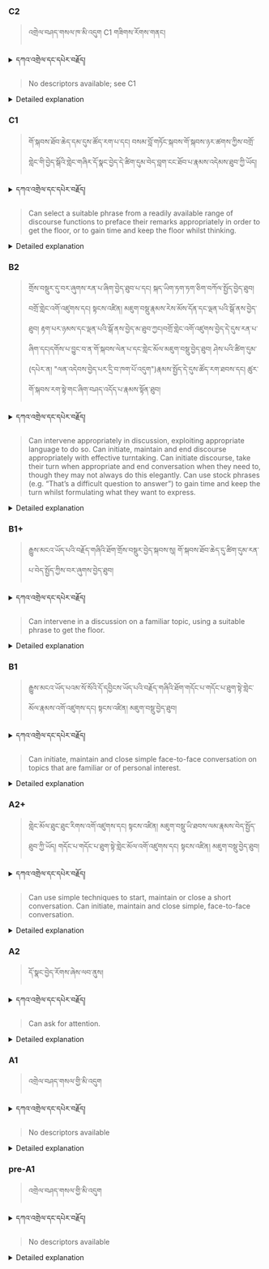 ### C2
<!-- panels:start -->
<!-- div:left-panel -->

> འགྲེལ་བཤད་གསལ་ཁ་མི་འདུག C1 གཟིགས་རོགས་གནང།



<details>
  <summary>དཀའ་འགྲེལ་དང་དཔེར་བརྗོད།</summary>

...
</details>


<!-- div:right-panel -->

> No descriptors available; see C1





<details>

  <summary>Detailed explanation</summary>

...

</details>

<!-- panels:end -->


### C1
<!-- panels:start -->
<!-- div:left-panel -->

> གོ་སྐབས་ཐོབ་ཆེད་དམ་དུས་ཚོད་རག་པ་དང། བསམ་བློ་གཏོང་སྐབས་གོ་སྐབས་ཉར་ཚགས་ཀྱིས་བགྲོ་གླེང་གི་བྱེད་སྒོའི་གླེང་གཞིར་དོ་སྣང་བྱེད་དེ་ཚིག་དུམ་བེད་བླག་ངང་ཐོབ་པ་རྣམས་འདེམས་ཐུབ་ཀྱི་ཡོད།


<details>
  <summary>དཀའ་འགྲེལ་དང་དཔེར་བརྗོད།</summary>

བདག་གིས་དེ་ལྷག་ཏུ་སྟབས་བདེའི་ཆ་ཤས་སུ་དབྱེ་རུ་བཅུག་པ་སྟེ།

1.སྐད་ཆ་དྭངས་ཤིང་གསལ་བ་སྟེ། འདིས་ཁྱོད་ཀྱིས་གོ་བདེ་ཤེས་སླ་བའི་ཐབས་ལ་བརྟེན་ནས་བཤད་ཆོག་པ་དང་འབྲི་ཆོག་པ་མཚོན་ ཁྱེད་ཀྱིས་དོན་སྙིང་ལྡན་པའི་ཚིག་བཀོལ་ནས་ཉན་མཁན་དང་ཀློག་པ་པོ་རྣམས་ལ་མཚོན་ན་རྙོག་འཛིང་ཆེན་པོ་མེད།
དཔེ་མཚོན་འདི་ལྟར། "དེ་རིང་གི་ནམ་མཁའ་ཧ་ཅང་སྔོ་"ཞེས་པ་ནི་སྟབས་བདེ་ཞིང་གསལ་བའི་ཚིག་གྲུབ་ཤིག་རེད།
</details>

<!-- div:right-panel -->

>Can select a suitable phrase from a readily available range of discourse functions to preface their remarks appropriately in order to get the floor, or to gain time and keep the floor whilst thinking.




<details>

  <summary>Detailed explanation</summary>

This skill involves choosing an appropriate phrase or expression from a set of options to introduce your remarks effectively in a conversation or discussion. It could be a phrase that helps you gain the floor, meaning it grabs the attention or permission to speak, or a phrase that provides a momentary pause to gather your thoughts while maintaining control of the conversation. These preface phrases serve as a way to engage others, buy time to think, or maintain your speaking turn.

Examples of preface phrases that fulfill these functions could include:

"I'd like to add..."</br>
"May I say something?"</br>
"That reminds me of..."</br>
"Let me think for a moment..."</br>
"On that note..."</br>
"Could I just mention..."</br>
By selecting the most appropriate preface phrase from a range of options, you can effectively introduce your remarks in conversations or discussions, either to capture attention or gain time to gather your thoughts.

</details>

<!-- panels:end -->




### B2
<!-- panels:start -->
<!-- div:left-panel -->

> གྲོས་བསྡུར་དུ་བར་ཞུགས་རན་པ་ཞིག་བྱེད་ཐུབ་པ་དང། སྐད་ཡིག་ཏག་ཏག་ཅིག་བཀོལ་སྤྱོད་བྱེད་ཐུབ།
བགྲོ་གླེང་འགོ་འཛུགས་དང། སྟངས་འཛིན། མཇུག་བསྡུ་རྣམས་རེས་མོས་དོན་དང་ལྡན་པའི་སྒོ་ནས་བྱེད་ཐུབ།
རྟག་པར་ཉམས་དང་ལྡན་པའི་སྒོ་ནས་བྱེད་མ་ཐུབ་ཀྱང།བགྲོ་གླེང་འགོ་འཛུགས་བྱེད་དེ་དུས་རན་པ་ཞིག་དང།དགོས་པ་བྱུང་བ་ན་གོ་སྐབས་ལེན་པ་དང་གླེང་མོལ་མཇུག་བསྡུ་བྱེད་ཐུབ།
ཤེས་པའི་ཚིག་དུམ་(དཔེར་ན། "ལན་འདེབས་བྱེད་པར་དྲི་བ་ཁག་པོ་འདུག")རྣམས་སྤྱོད་དེ་དུས་ཚོད་རག་ཐབས་དང། ཚུར་གོ་སྐབས་རག་སྟེ་གང་ཞིག་བཤད་འདོད་པ་རྣམས་སྟོན་ཐུབ། 



<details>
  <summary>དཀའ་འགྲེལ་དང་དཔེར་བརྗོད།</summary>

བདག་གིས་དེ་ལྷག་ཏུ་སྟབས་བདེའི་ཆ་ཤས་སུ་དབྱེ་རུ་བཅུག་པ་སྟེ།

1.སྐད་ཆ་དྭངས་ཤིང་གསལ་བ་སྟེ། འདིས་ཁྱོད་ཀྱིས་གོ་བདེ་ཤེས་སླ་བའི་ཐབས་ལ་བརྟེན་ནས་བཤད་ཆོག་པ་དང་འབྲི་ཆོག་པ་མཚོན་ ཁྱེད་ཀྱིས་དོན་སྙིང་ལྡན་པའི་ཚིག་བཀོལ་ནས་ཉན་མཁན་དང་ཀློག་པ་པོ་རྣམས་ལ་མཚོན་ན་རྙོག་འཛིང་ཆེན་པོ་མེད།
དཔེ་མཚོན་འདི་ལྟར། "དེ་རིང་གི་ནམ་མཁའ་ཧ་ཅང་སྔོ་"ཞེས་པ་ནི་སྟབས་བདེ་ཞིང་གསལ་བའི་ཚིག་གྲུབ་ཤིག་རེད།
</details>


<!-- div:right-panel -->

> Can intervene appropriately in discussion, exploiting appropriate language to do so.
Can initiate, maintain and end discourse appropriately with effective turntaking.
Can initiate discourse, take their turn when appropriate and end conversation when they need to, though they may not always do this elegantly.
Can use stock phrases (e.g. “That’s a difficult question to answer”) to gain time and keep the turn whilst formulating what they want to express.



<details>

  <summary>Detailed explanation</summary>

Can intervene appropriately in a discussion, exploiting appropriate language to do so:</br>
This skill involves being able to actively participate in a discussion by contributing relevant and appropriate comments or responses. It also means using language effectively to express your thoughts or opinions in a way that fits the context and tone of the conversation.

Can initiate, maintain, and end discourse appropriately with effective turn-taking:</br>
This means having the ability to start a conversation, sustain it by taking appropriate turns to speak, and bring it to a close when necessary. It involves being aware of the social dynamics of the conversation and practicing effective turn-taking, allowing others to contribute while also ensuring your own participation is balanced and relevant.

Can initiate discourse, take their turn when appropriate, and end a conversation when they need to, though they may not always do this elegantly:</br>
This skill entails being able to start a conversation, engage in it by contributing at appropriate moments, and bring the conversation to a close when desired. While the ability to do so may not always be executed smoothly or elegantly, it still involves being able to navigate the different phases of a conversation.

Can use stock phrases (e.g., "That's a difficult question to answer") to gain time and keep the turn while formulating what they want to express:</br>
This means utilizing commonly used phrases or expressions to buy time and maintain the floor during a conversation when faced with a challenging question or when formulating a response. These stock phrases serve as temporary fillers while you gather your thoughts and formulate a coherent response.

In summary, these CEFR descriptors highlight the ability to intervene appropriately in discussions, initiate, maintain, and end discourse effectively, use stock phrases to gain time during conversation, and navigate turn-taking in a way that is appropriate to the situation.

</details>

<!-- panels:end -->



### B1+
<!-- panels:start -->
<!-- div:left-panel -->

> རྒྱུས་མངའ་ཡོད་པའི་བརྗོད་གཞིའི་ཐོག་གྲོས་བསྡུར་བྱེད་སྐབས་སུ། གོ་སྐབས་ཐོབ་ཆེད་དུ་ཚིག་དུམ་རན་པ་བེད་སྤྱོད་ཀྱིས་བར་ཞུགས་བྱེད་ཐུབ།


<details>
  <summary>དཀའ་འགྲེལ་དང་དཔེར་བརྗོད།</summary>

བདག་གིས་དེ་ལྷག་ཏུ་སྟབས་བདེའི་ཆ་ཤས་སུ་དབྱེ་རུ་བཅུག་པ་སྟེ།

1.སྐད་ཆ་དྭངས་ཤིང་གསལ་བ་སྟེ། འདིས་ཁྱོད་ཀྱིས་གོ་བདེ་ཤེས་སླ་བའི་ཐབས་ལ་བརྟེན་ནས་བཤད་ཆོག་པ་དང་འབྲི་ཆོག་པ་མཚོན་ ཁྱེད་ཀྱིས་དོན་སྙིང་ལྡན་པའི་ཚིག་བཀོལ་ནས་ཉན་མཁན་དང་ཀློག་པ་པོ་རྣམས་ལ་མཚོན་ན་རྙོག་འཛིང་ཆེན་པོ་མེད།
དཔེ་མཚོན་འདི་ལྟར། "དེ་རིང་གི་ནམ་མཁའ་ཧ་ཅང་སྔོ་"ཞེས་པ་ནི་སྟབས་བདེ་ཞིང་གསལ་བའི་ཚིག་གྲུབ་ཤིག་རེད།
</details>

<!-- div:right-panel -->

> Can intervene in a discussion on a familiar topic, using a suitable phrase to get the floor.



<details>

  <summary>Detailed explanation</summary>

This descriptor refers to the ability to actively participate in a discussion on a topic that is familiar to you. It involves effectively interjecting into the conversation by using an appropriate phrase or expression that captures the attention of others and allows you to speak.

When you want to contribute to the discussion and get the floor, you can use a suitable phrase that signals your intention to speak and invites others to listen. This phrase serves as a way to grab the attention of the other participants and indicate that you have something to add or share on the familiar topic.

For example, you might say:

"I have something to say about this."</br>
"Can I share my thoughts on that?"</br>
"I'd like to contribute to this discussion."</br>

By using such phrases, you assert your desire to participate and engage in the conversation on the familiar topic, allowing others to recognize your intention to speak and give you the opportunity to express your ideas or opinions.

In summary, this CEFR descriptor emphasizes the ability to actively join a discussion on a familiar topic by using an appropriate phrase to get the floor and contribute to the conversation effectively.

</details>

<!-- panels:end -->

### B1
<!-- panels:start -->
<!-- div:left-panel -->

> རྒྱུས་མངའ་ཡོད་པའམ་སོ་སོའི་དོ་དབྱིངས་ཡོད་པའི་བརྗོད་གཞིའི་ཐོག་གདོང་པ་གདོང་པ་ཐུག་སྟེ་གླེང་མོལ་རྣམས་འགོ་འཛུགས་དང། སྟངས་འཛིན། མཇུག་བསྡུ་བྱེད་ཐུབ།


<details>
  <summary>དཀའ་འགྲེལ་དང་དཔེར་བརྗོད།</summary>

བདག་གིས་དེ་ལྷག་ཏུ་སྟབས་བདེའི་ཆ་ཤས་སུ་དབྱེ་རུ་བཅུག་པ་སྟེ།

1.སྐད་ཆ་དྭངས་ཤིང་གསལ་བ་སྟེ། འདིས་ཁྱོད་ཀྱིས་གོ་བདེ་ཤེས་སླ་བའི་ཐབས་ལ་བརྟེན་ནས་བཤད་ཆོག་པ་དང་འབྲི་ཆོག་པ་མཚོན་ ཁྱེད་ཀྱིས་དོན་སྙིང་ལྡན་པའི་ཚིག་བཀོལ་ནས་ཉན་མཁན་དང་ཀློག་པ་པོ་རྣམས་ལ་མཚོན་ན་རྙོག་འཛིང་ཆེན་པོ་མེད།
དཔེ་མཚོན་འདི་ལྟར། "དེ་རིང་གི་ནམ་མཁའ་ཧ་ཅང་སྔོ་"ཞེས་པ་ནི་སྟབས་བདེ་ཞིང་གསལ་བའི་ཚིག་གྲུབ་ཤིག་རེད།
</details>

<!-- div:right-panel -->

> Can initiate, maintain and close simple face-to-face conversation on topics that are familiar or of personal interest.



<details>

  <summary>Detailed explanation</summary>

This descriptor focuses on the ability to initiate, maintain, and close a simple face-to-face conversation on topics that are familiar or personally interesting to you.

Initiating a conversation:</br>
Being able to initiate a conversation means starting a dialogue or discussion on a specific topic. This could involve choosing a relevant topic related to common interests, asking a question, or making an opening statement to engage the other person in conversation.

Maintaining a conversation:</br>
Maintaining a conversation refers to the ability to keep the dialogue flowing smoothly. This includes actively participating, listening attentively, responding appropriately, and sharing relevant information or personal experiences related to the topic at hand. It also involves showing interest and engaging the other person by asking follow-up questions or expressing curiosity.

Closing a conversation:</br>
Closing a conversation involves bringing it to a natural conclusion. This can be done by summarizing the main points discussed, expressing appreciation for the conversation, or signaling a shift in topic or context. It is important to be polite and respectful when closing a conversation.

Overall, this CEFR descriptor highlights the ability to initiate, sustain, and bring closure to simple face-to-face conversations on topics that are familiar or personally interesting. It involves actively engaging with others, maintaining a smooth flow of conversation, and concluding the discussion appropriately.

</details>

<!-- panels:end -->





### A2+
<!-- panels:start -->
<!-- div:left-panel -->

> གླེང་མོལ་ཐུང་ཐུང་རིགས་འགོ་འཛུགས་དང། སྟངས་འཛིན། མཇུག་བསྡུ་ཡི་ཐབས་ལམ་རྣམས་བེད་སྤྱོད་ཐུབ་ཀྱི་ཡོད།
གདོང་པ་གདོང་པ་ཐུག་སྟེ་གླེང་མོལ་འགོ་འཛུགས་དང། སྟངས་འཛིན། མཇུག་བསྡུ་བྱེད་ཐུབ།

<details>
  <summary>དཀའ་འགྲེལ་དང་དཔེར་བརྗོད།</summary>

བདག་གིས་དེ་ལྷག་ཏུ་སྟབས་བདེའི་ཆ་ཤས་སུ་དབྱེ་རུ་བཅུག་པ་སྟེ།

1.སྐད་ཆ་དྭངས་ཤིང་གསལ་བ་སྟེ། འདིས་ཁྱོད་ཀྱིས་གོ་བདེ་ཤེས་སླ་བའི་ཐབས་ལ་བརྟེན་ནས་བཤད་ཆོག་པ་དང་འབྲི་ཆོག་པ་མཚོན་ ཁྱེད་ཀྱིས་དོན་སྙིང་ལྡན་པའི་ཚིག་བཀོལ་ནས་ཉན་མཁན་དང་ཀློག་པ་པོ་རྣམས་ལ་མཚོན་ན་རྙོག་འཛིང་ཆེན་པོ་མེད།
དཔེ་མཚོན་འདི་ལྟར། "དེ་རིང་གི་ནམ་མཁའ་ཧ་ཅང་སྔོ་"ཞེས་པ་ནི་སྟབས་བདེ་ཞིང་གསལ་བའི་ཚིག་གྲུབ་ཤིག་རེད།
</details>

<!-- div:right-panel -->

> Can use simple techniques to start, maintain or close a short conversation.
Can initiate, maintain and close simple, face-to-face conversation.

<details>

  <summary>Detailed explanation</summary>

Can use simple techniques to start, maintain, or close a short conversation:</br>
This means having the ability to employ basic strategies to begin, sustain, and end a brief conversation. These techniques include initiating the conversation with a greeting or opening remark, keeping the conversation going by asking questions, showing interest, and actively listening, and wrapping up the conversation in a polite and appropriate manner.

Can initiate, maintain, and close simple, face-to-face conversation:</br>
This descriptor emphasizes the skill of initiating, sustaining, and concluding uncomplicated conversations in person. It involves being able to start a conversation by selecting an appropriate topic, expressing interest, or asking a question. Additionally, it entails maintaining the conversation by actively engaging, responding attentively, and showing interest in the other person's input. Lastly, it involves concluding the conversation gracefully, either by summarizing the main points, expressing appreciation, or signaling the conversation's natural end.

In summary, these CEFR descriptors highlight the ability to use basic techniques to initiate, maintain, and close short conversations. This includes starting conversations with appropriate greetings or remarks, keeping the conversation flowing by actively participating and listening, and wrapping up the conversation politely and smoothly.

</details>

<!-- panels:end -->



### A2
<!-- panels:start -->
<!-- div:left-panel -->

> དོ་སྣང་བྱེད་རོགས་ཞེས་ལབ་ནུས།

<details>
  <summary>དཀའ་འགྲེལ་དང་དཔེར་བརྗོད།</summary>

བདག་གིས་དེ་ལྷག་ཏུ་སྟབས་བདེའི་ཆ་ཤས་སུ་དབྱེ་རུ་བཅུག་པ་སྟེ།

1.སྐད་ཆ་དྭངས་ཤིང་གསལ་བ་སྟེ། འདིས་ཁྱོད་ཀྱིས་གོ་བདེ་ཤེས་སླ་བའི་ཐབས་ལ་བརྟེན་ནས་བཤད་ཆོག་པ་དང་འབྲི་ཆོག་པ་མཚོན་ ཁྱེད་ཀྱིས་དོན་སྙིང་ལྡན་པའི་ཚིག་བཀོལ་ནས་ཉན་མཁན་དང་ཀློག་པ་པོ་རྣམས་ལ་མཚོན་ན་རྙོག་འཛིང་ཆེན་པོ་མེད།
དཔེ་མཚོན་འདི་ལྟར། "དེ་རིང་གི་ནམ་མཁའ་ཧ་ཅང་སྔོ་"ཞེས་པ་ནི་སྟབས་བདེ་ཞིང་གསལ་བའི་ཚིག་གྲུབ་ཤིག་རེད།
</details>

<!-- div:right-panel -->

> Can ask for attention.

<details>

  <summary>Detailed explanation</summary>

This descriptor refers to the ability to request or seek someone's attention in a communication context. It means being able to effectively ask others to listen or give their focus to what you have to say or share.

Asking for attention can be done in various ways, depending on the situation and the relationship with the individuals involved. It may involve using verbal or non-verbal cues to grab someone's attention before speaking or presenting something.

For example, when asking for attention, you might:

Use a simple phrase like "Excuse me," "May I have a moment, please?" or "Can I get your attention, please?"
Make eye contact or gestures to indicate that you have something to say or share.
Wait for a pause in the conversation and then politely interject by saying the person's name or using a polite phrase to get their attention.</br>
The purpose of asking for attention is to ensure that others are ready to listen and engage with you. It is an important skill in effective communication, allowing you to gain a focused audience and create an environment conducive to sharing information, thoughts, or ideas.

In summary, the ability to ask for attention means being capable of requesting or seeking someone's focus or engagement in a communication setting. It involves using appropriate phrases or non-verbal cues to effectively grab others' attention and create an environment for meaningful interaction.

</details>

<!-- panels:end -->




### A1
<!-- panels:start -->
<!-- div:left-panel -->

> འགྲེལ་བཤད་གསལ་གྱི་མི་འདུག

<details>
  <summary>དཀའ་འགྲེལ་དང་དཔེར་བརྗོད།</summary>

...
</details>

<!-- div:right-panel -->

> No descriptors available

<details>

  <summary>Detailed explanation</summary>

...

</details>

<!-- panels:end -->




### pre-A1
<!-- panels:start -->
<!-- div:left-panel -->

> འགྲེལ་བཤད་གསལ་གྱི་མི་འདུག

<details>
  <summary>དཀའ་འགྲེལ་དང་དཔེར་བརྗོད།</summary>

...
</details>

<!-- div:right-panel -->

> No descriptors available

<details>

  <summary>Detailed explanation</summary>

...

</details>

<!-- panels:end -->